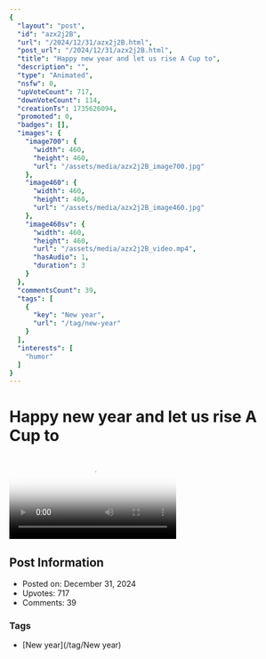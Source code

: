 ```yaml
---
{
  "layout": "post",
  "id": "azx2j2B",
  "url": "/2024/12/31/azx2j2B.html",
  "post_url": "/2024/12/31/azx2j2B.html",
  "title": "Happy new year and let us rise A Cup to",
  "description": "",
  "type": "Animated",
  "nsfw": 0,
  "upVoteCount": 717,
  "downVoteCount": 114,
  "creationTs": 1735626094,
  "promoted": 0,
  "badges": [],
  "images": {
    "image700": {
      "width": 460,
      "height": 460,
      "url": "/assets/media/azx2j2B_image700.jpg"
    },
    "image460": {
      "width": 460,
      "height": 460,
      "url": "/assets/media/azx2j2B_image460.jpg"
    },
    "image460sv": {
      "width": 460,
      "height": 460,
      "url": "/assets/media/azx2j2B_video.mp4",
      "hasAudio": 1,
      "duration": 3
    }
  },
  "commentsCount": 39,
  "tags": [
    {
      "key": "New year",
      "url": "/tag/new-year"
    }
  ],
  "interests": [
    "humor"
  ]
}
---
```


# Happy new year and let us rise A Cup to

<video controls playsinline loop poster="/assets/media/azx2j2B_image460.jpg">
  <source src="/assets/media/azx2j2B_video.mp4" type="video/mp4">
  Your browser does not support the video tag.
</video>

## Post Information

- Posted on: December 31, 2024
- Upvotes: 717
- Comments: 39

### Tags

- [New year](/tag/New year)
